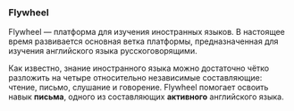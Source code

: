 ### Flywheel

Flywheel — платформа для изучения иностранных языков. В настоящее время развивается основная ветка платформы, предназначенная для изучения английского языка русскоговорящими.  

Как известно, знание иностранного языка можно достаточно чётко разложить на четыре относительно независимые составляющие: чтение, письмо, слушание и говорение. Flywheel помогает освоить навык **письма**, одного из составляющих **активного** английского языка.  
